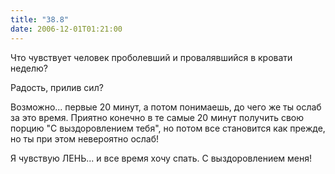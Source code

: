 ```yaml
---
title: "38.8"
date: 2006-12-01T01:21:00
---
```


Что чувствует человек проболевший и провалявшийся в кровати неделю?

Радость, прилив сил?

Возможно... первые 20 минут, а потом понимаешь, до чего же ты ослаб за это время. Приятно конечно в те самые 20 минут получить свою порцию "С выздоровлением тебя", но потом все становится как прежде, но ты при этом невероятно ослаб!

Я чувствую ЛЕНЬ... и все время хочу спать.  С выздоровлением меня!
